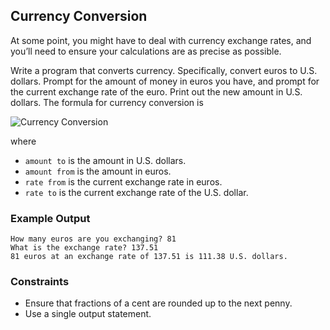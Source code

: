 ## Currency Conversion

At some point, you might have to deal with currency exchange rates, and you’ll need to ensure your calculations are as precise as possible.

Write a program that converts currency. Specifically, convert euros to U.S. dollars. Prompt for the amount of money in euros you have, and prompt for the current exchange rate of the euro. Print out the new amount in U.S. dollars. The formula for currency conversion is

![Currency Conversion](11-currency-conversion.png)

where

- `amount to` is the amount in U.S. dollars.
- `amount from` is the amount in euros.
- `rate from` is the current exchange rate in euros.
- `rate to` is the current exchange rate of the U.S. dollar.

### Example Output

```
How many euros are you exchanging? 81
What is the exchange rate? 137.51
81 euros at an exchange rate of 137.51 is 111.38 U.S. dollars.
```

### Constraints

- Ensure that fractions of a cent are rounded up to the next penny.
- Use a single output statement.
